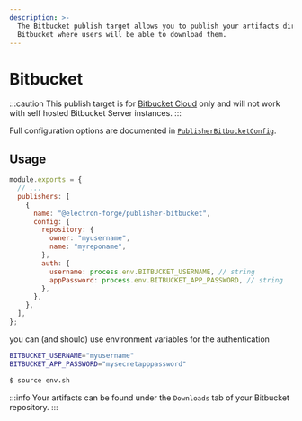 ```yaml
---
description: >-
  The Bitbucket publish target allows you to publish your artifacts directly to
  Bitbucket where users will be able to download them.
---
```


# Bitbucket

:::caution
This publish target is for [Bitbucket Cloud](https://bitbucket.org) only and will not work with self hosted Bitbucket Server instances.
:::

Full configuration options are documented in [`PublisherBitbucketConfig`](https://js.electronforge.io/interfaces/_electron_forge_publisher_bitbucket.PublisherBitbucketConfig.html).

## Usage

```javascript title="forge.config.js"
module.exports = {
  // ...
  publishers: [
    {
      name: "@electron-forge/publisher-bitbucket",
      config: {
        repository: {
          owner: "myusername",
          name: "myreponame",
        },
        auth: {
          username: process.env.BITBUCKET_USERNAME, // string
          appPassword: process.env.BITBUCKET_APP_PASSWORD, // string
        },
      },
    },
  ],
};
```

you can (and should) use environment variables for the authentication

```bash title="env.sh"
BITBUCKET_USERNAME="myusername"
BITBUCKET_APP_PASSWORD="mysecretapppassword"
```

```bash
$ source env.sh
```

:::info
Your artifacts can be found under the `Downloads` tab of your Bitbucket repository.
:::
